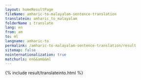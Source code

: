 ```yaml
---
layout: homeResultPage
fileName: amharic-to-malayalam-sentence-translation
translatein: amharic_to_malayalam
folderName : translate
lang: en
from: am
to: ml
langname: amharic-to
permalink: /amharic-to-malayalam-sentence-translation/result
sitemap: false
nointernationalization: true
matchurls: en&&am&&ml
---
```

{% include result/translateinto.html %}

<script src="/js/result/translation.js" data-foldername="{{page.folderName}}" data-lang="{{page.lang}}"></script>
